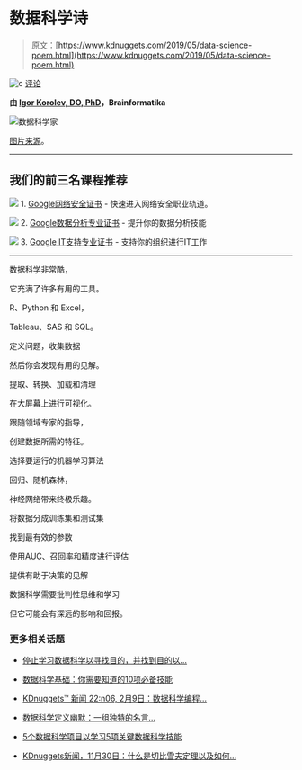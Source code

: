 # 数据科学诗

> 原文：[https://www.kdnuggets.com/2019/05/data-science-poem.html](https://www.kdnuggets.com/2019/05/data-science-poem.html)

![c](../Images/3d9c022da2d331bb56691a9617b91b90.png) [评论](#comments)

**由 [Igor Korolev, DO, PhD](https://www.linkedin.com/in/igor2k/)，Brainformatika**

![数据科学家](../Images/03e8a1c2e86e6b267f15b13af7c0c490.png)

[图片来源](https://www.kdnuggets.com/2014/12/data-scientist-owning-up-title.html)。

* * *

## 我们的前三名课程推荐

![](../Images/0244c01ba9267c002ef39d4907e0b8fb.png) 1\. [Google网络安全证书](https://www.kdnuggets.com/google-cybersecurity) - 快速进入网络安全职业轨道。

![](../Images/e225c49c3c91745821c8c0368bf04711.png) 2\. [Google数据分析专业证书](https://www.kdnuggets.com/google-data-analytics) - 提升你的数据分析技能

![](../Images/0244c01ba9267c002ef39d4907e0b8fb.png) 3\. [Google IT支持专业证书](https://www.kdnuggets.com/google-itsupport) - 支持你的组织进行IT工作

* * *

数据科学非常酷，

它充满了许多有用的工具。

R、Python 和 Excel，

Tableau、SAS 和 SQL。

定义问题，收集数据

然后你会发现有用的见解。

提取、转换、加载和清理

在大屏幕上进行可视化。

跟随领域专家的指导，

创建数据所需的特征。

选择要运行的机器学习算法

回归、随机森林，

神经网络带来终极乐趣。

将数据分成训练集和测试集

找到最有效的参数

使用AUC、召回率和精度进行评估

提供有助于决策的见解

数据科学需要批判性思维和学习

但它可能会有深远的影响和回报。

### 更多相关话题

+   [停止学习数据科学以寻找目的，并找到目的以…](https://www.kdnuggets.com/2021/12/stop-learning-data-science-find-purpose.html)

+   [数据科学基础：你需要知道的10项必备技能](https://www.kdnuggets.com/2020/10/data-science-minimum-10-essential-skills.html)

+   [KDnuggets™ 新闻 22:n06, 2月9日：数据科学编程…](https://www.kdnuggets.com/2022/n06.html)

+   [数据科学定义幽默：一组独特的名言…](https://www.kdnuggets.com/2022/02/data-science-definition-humor.html)

+   [5个数据科学项目以学习5项关键数据科学技能](https://www.kdnuggets.com/2022/03/5-data-science-projects-learn-5-critical-data-science-skills.html)

+   [KDnuggets新闻，11月30日：什么是切比雪夫定理以及如何…](https://www.kdnuggets.com/2022/n46.html)
